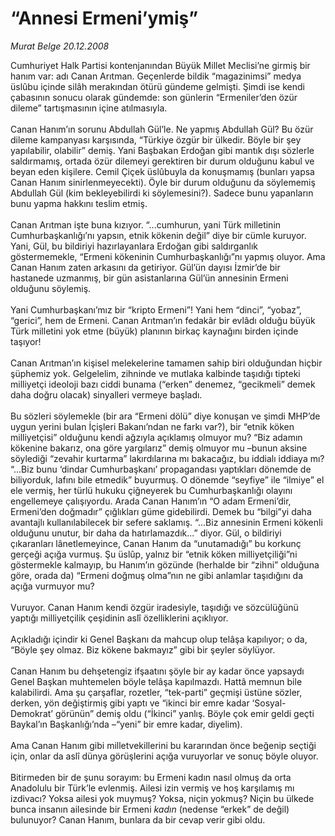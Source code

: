 # “Annesi Ermeni’ymiş”

*Murat Belge 20.12.2008*

<div class="taraf_structure_2col_1zq">
<div class="margen_n">



 <p>Cumhuriyet Halk Partisi kontenjanından Büyük Millet Meclisi’ne girmiş bir hanım var: adı Canan Arıtman. Geçenlerde bildik “magazinimsi” medya üslûbu içinde silâh merakından ötürü gündeme gelmişti. Şimdi ise kendi çabasının sonucu olarak gündemde: son günlerin “Ermeniler’den özür dileme” tartışmasının içine atılmasıyla. <br/><br/>Canan Hanım’ın sorunu Abdullah Gül’le. Ne yapmış Abdullah Gül? Bu özür dileme kampanyası karşısında, “Türkiye özgür bir ülkedir. Böyle bir şey yapılabilir, olabilir” demiş. Yani Başbakan Erdoğan gibi mantık dışı sözlerle saldırmamış, ortada özür dilemeyi gerektiren bir durum olduğunu kabul ve beyan eden kişilere. Cemil Çiçek üslûbuyla da konuşmamış (bunları yapsa Canan Hanım sinirlenmeyecekti). Öyle bir durum olduğunu da söylememiş Abdullah Gül (kim bekleyebilirdi ki söylemesini?). Sadece bunu yapanların bunu yapma hakkını teslim etmiş. <br/><br/>Canan Arıtman işte buna kızıyor. “...cumhurun, yani Türk milletinin Cumhurbaşkanlığı’nı yapsın, etnik kökenin değil” diye bir cümle kuruyor. Yani, Gül, bu bildiriyi hazırlayanlara Erdoğan gibi saldırganlık göstermemekle, “Ermeni kökeninin Cumhurbaşkanlığı”nı yapmış oluyor. Ama Canan Hanım zaten arkasını da getiriyor. Gül’ün dayısı İzmir’de bir hastanede uzmanmış, bir gün asistanlarına Gül’ün annesinin Ermeni olduğunu söylemiş. <br/><br/>Yani Cumhurbaşkanı’mız bir “kripto Ermeni”! Yani hem “dinci”, “yobaz”, “gerici”, hem de Ermeni. Canan Arıtman’ın fedakâr bir evlâdı olduğu büyük Türk milletini yok etme (büyük) planının birkaç kaynağını birden içinde taşıyor! <br/><br/>Canan Arıtman’ın kişisel melekelerine tamamen sahip biri olduğundan hiçbir şüphemiz yok. Gelgelelim, zihninde ve mutlaka kalbinde taşıdığı tipteki milliyetçi ideoloji bazı ciddi bunama (“erken” denemez, “gecikmeli” demek daha doğru olacak) sinyalleri vermeye başladı. <br/><br/>Bu sözleri söylemekle (bir ara “Ermeni dölü” diye konuşan ve şimdi MHP’de uygun yerini bulan İçişleri Bakanı’ndan ne farkı var?), bir “etnik köken milliyetçisi” olduğunu kendi ağzıyla açıklamış olmuyor mu? “Biz adamın kökenine bakarız, ona göre yargılarız” demiş olmuyor mu –bunun aksine söylediği “zevahir kurtarma” lakırdılarına mı bakacağız, bu iddialı iddiaya mı? “...Biz bunu ‘dindar Cumhurbaşkanı’ propagandası yaptıkları dönemde de biliyorduk, lafını bile etmedik” buyurmuş. O dönemde “seyfiye” ile “ilmiye” el ele vermiş, her türlü hukuku çiğneyerek bu Cumhurbaşkanlığı olayını engellemeye çalışıyordu. Arada Canan Hanım’ın “O adam Ermeni’dir, Ermeni’den doğmadır” çığlıkları güme gidebilirdi. Demek bu “bilgi”yi daha avantajlı kullanılabilecek bir sefere saklamış. “...Biz annesinin Ermeni kökenli olduğunu unutur, bir daha da hatırlamazdık...” diyor. Gül, o bildiriyi çıkaranları lânetlemeyince, Canan Hanım da “unutamadığı” bu korkunç gerçeği açığa vurmuş. Şu üslûp, yalnız bir “etnik köken milliyetçiliği”ni göstermekle kalmayıp, bu Hanım’ın gözünde (herhalde bir “zihni” olduğuna göre, orada da) “Ermeni doğmuş olma”nın ne gibi anlamlar taşıdığını da açığa vurmuyor mu? <br/><br/>Vuruyor. Canan Hanım kendi özgür iradesiyle, taşıdığı ve sözcülüğünü yaptığı milliyetçilik çeşidinin aslî özelliklerini açıklıyor. <br/><br/>Açıkladığı içindir ki Genel Başkanı da mahcup olup telâşa kapılıyor; o da, “Böyle şey olmaz. Biz kökene bakmayız” gibi bir şeyler söylüyor. <br/><br/>Canan Hanım bu dehşetengiz ifşaatını şöyle bir ay kadar önce yapsaydı Genel Başkan muhtemelen böyle telâşa kapılmazdı. Hattâ memnun bile kalabilirdi. Ama şu çarşaflar, rozetler, “tek-parti” geçmişi üstüne sözler, derken, yön değiştirmiş gibi yaptı ve “ikinci bir emre kadar ‘Sosyal-Demokrat’ görünün” demiş oldu (“İkinci” yanlış. Böyle çok emir geldi geçti Baykal’ın Başkanlığı’nda –“yeni” bir emre kadar, diyelim). <br/><br/>Ama Canan Hanım gibi milletvekillerini bu kararından önce beğenip seçtiği için, onlar da aslî dünya görüşlerini açığa vuruyorlar ve sonuç böyle oluyor. <br/><br/>Bitirmeden bir de şunu sorayım: bu Ermeni kadın nasıl olmuş da orta Anadolulu bir Türk’le evlenmiş. Ailesi izin vermiş ve hoş karşılamış mı izdivacı? Yoksa ailesi yok muymuş? Yoksa, niçin yokmuş? Niçin bu ülkede bunca insanın ailesinde bir Ermeni <i>kadın</i> (nedense “erkek” de değil) bulunuyor? Canan Hanım, bunlara da bir cevap verir gibi oldu.</p>

<br/>


<div id="taraf_not">
</div>

</div>


</div>
